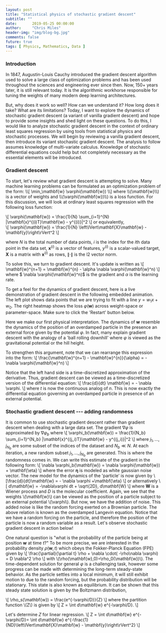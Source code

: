 ```yaml
---
layout: post
title: "Statistical physics of stochastic gradient descent"
subtitle: ""
date:       2019-05-25 00:00:00
author:     "Chris Miles"
header-img: "img/blog-bg.jpg"
comments: false
future: true
tags: [ Physics, Mathematics, Data ]
---
```


<script src = "../js/gd.js">
</script> 
<!-- <script src = "../js/sgd.js">
</script>  -->

<h3> Introduction </h3>

In 1847, Augustin-Louis Cauchy introduced the gradient descent algorithm used to solve a large class of optimization problems and has been used throughout the sciences and engineering ever since then. Now, 150+ years later, it is still relevant today. It is the algorithmic workhorse responsible for tuning the weights of many modern deep learning architectures. 


But, why does it work so well? How can we understand it? How long does it take? What are its limitations? Today, I want to explore the dynamics of stochastic gradient descent (a variant of vanilla gradient descent) and hope to provide some insights and shed light on these questions. To do this, I would like to analyze stochastic gradient descent in the context of ordinary least squares regression by using tools from statistical physics and stochastic processes. We will begin by reviewing a vanilla gradient descent, then introduce its variant stochastic gradient descent.  The analysis to follow assumes knowledge of multi-variate calculus. Knowledge of stochastic differential equations could help but not completely necessary as the essential elements will be introduced.

<h3> Gradient descent </h3>
To start, let's review what gradient descent is attempting to solve. Many machine learning problems can be formulated as an optimization problem of the form:
\\[
	\min_\mathbf{w} \varphi(\mathbf{w})
\\]
where \\(\mathbf{w}\\) is a vector of weights and \\(\varphi(\mathbf{w})\\) is a loss function. For this discussion, we will look at ordinary least squares regression with the following loss function:

\\[
	\varphi(\mathbf{w}) = \frac{1}{N} \sum_{i=1}^{N} \|\mathbf{x}^{(i)T}\mathbf{w} - y^{(i)}\|^2
\\]
or equivalently,  
\\[
	\varphi(\mathbf{w}) = \frac{1}{N} \left\lVert\mathbf{X}\mathbf{w} - \mathbf{y}\right\rVert^2
\\]


where $N$ is the total number of data points, $i$ is the index for the $i$th data point in the data set, $\mathbf{x}^{(i)}$ is a vector of features, $y^{(i)}$ is a scalar-valued target, $\mathbf{X}$ is a matrix with $\mathbf{x}^{(i)}$ as rows, $\lVert \cdot \rVert$ is the l2 vector norm.

 To solve this, we turn to gradient descent. It's update is written as
\\[
	\mathbf{w}^{n+1} = \mathbf{w}^{n} - \alpha \nabla \varphi(\mathbf{w}^n)
\\] 
where $ \nabla \varphi(\mathbf{w}^n)$ is the gradient and $\alpha$ is the learning rate. 

To get a feel for the dynamics of gradient descent, here is a live demonstration of gradient descent in the following embedded animation. The left plot shows data points that we are trying to fit with a line $y = w_1 x+ w_0$. The right heatmap shows the loss $\varphi(\mathbf{w})$ across weight-space or parameter-space. Make sure to click the 'Restart' button below.

<div id='canvasDiv'>
</div>



<!-- <h3> differential equation view </h3> -->


Here we make our first physical interpretation. The dynamics of $\mathbf{w}$ resemble the dynamics of the position of an overdamped particle in the presence an external force given by the potential $\varphi$. In fact, many explain gradient descent with the analogy of a 'ball rolling downhill' where $\varphi$ is viewed as the gravitational potential or the hill height.

To strengthen this argument, note that we can rearrange this expression into the form: 
\\[
	\frac{\mathbf{w}^{n+1} - \mathbf{w}^{n}}{\alpha} =  - \nabla \varphi(\mathbf{w}^n)
\\] 

Notice that the left hand side is a time-discretized approximation of the derivative. Thus, gradient descent can be viewed as a time-discretized version of the differential equation:
\\[
 	\frac{d}{dt} \mathbf{w} = - \nabla \varphi.
\\]
where $t$ is now the continuous analog of $n$. This is now exactly the differential equation governing an overdamped particle in presence of an external potential.


<h3> Stochastic gradient descent --- adding randomness </h3>

It is common to use stochastic gradient descent rather than gradient descent when dealing with a large data set. The gradient $\nabla \varphi$ is approximated by $\nabla \varphi_b$ where 
\\[
	\varphi_b(\mathbf{w}) = \frac{1}{N_b} \sum_{i=1}^{N_b} \|\mathbf{x}^{(j_i)T}\mathbf{w} - y^{(j_i)}\|^2
\\]
where $j_1, \dots, j_{N_b}$ are some subset of the indices of the dataset and $N_b \ll N$. At each iteration, a new random subset $j_1, \dots, j_{N_b}$ are generated. This is where the randomness comes in. We can write this estimate of the gradient in the following form:
\\[
	\nabla \varphi_b(\mathbf{w}) = \nabla \varphi(\mathbf{w}) + \mathbf{\eta} 
\\]
where the error $\mathbf{\eta}$ is modeled as white gaussian noise vector. The new model for the dynamics of the 'particle' is now  given by
\\[\frac{d}{dt}\mathbf{w} = - \nabla \varphi +\mathbf{\eta} \\]
or alternatively
\\[
d\mathbf{w} = -\nabla\varphi dt +  \sqrt{2D}\, d\mathbf{W}
\\]
where $\mathbf{W}$ is a Wiener process and $D$ is the molecular coefficient. Again, we see that the weights \\(\mathbf{w}\\) can be viewed as the position of a particle subject to an external potential \\(\varphi\\). But now, we have the addition of noise. This added noise is like the random forcing exerted on a Brownian particle. The above relation is known as the overdamped Langevin equation. Notice that we have a random forcing on the particle, and therefore the position of the particle is now a random variable as a result. Let's observe stochastic gradient descent in action below! 

<div id='canvasDiv-SGD'>
</div>


One natural question is "what is the probability of the particle being at position $\mathbf{w}$ at time $t$?" To be more precise, we are interested in the probability density $\rho(\mathbf{w},t)$ which obeys the Fokker-Planck Equation (FPE) given by
\\[
\frac{\partial}{\partial t} \rho + \nabla \cdot( -\rho\nabla \varphi) = D \nabla^2 \rho 
\\]
with \\(\rho(\mathbf{w},0)=\rho_0(\mathbf{w})\\). The time-dependent solution for general $\varphi$ is a challenging task, however some progress can be made with determining the long-term steady-state behavior. As the particle settles into a local minimum, it will still exhibit motion to due to the random forcing, but the probability distribution will be stationary. This state is also known as equilibrium. It can be shown that this steady state solution is given by the Boltzmann distribution,

\\[
\rho_s(\mathbf{w}) = \frac{e^{-\varphi/D}}{Z}
\\]
where the partition function \\(Z\\) is given by
\\[
Z = \int d\mathbf{w} e^{-\varphi/D}.
\\]

Let's determine $Z$ for linear regression. 
\\[
Z = \int d\mathbf{w} e^{-\varphi/D}= \int d\mathbf{w} e^{-\frac{1}{ND}\left\lVert\mathbf{X}\mathbf{w} - \mathbf{y}\right\rVert^2}
\\]

<!-- 
We start with a trivial machine learning task solely to introduce the statistical physics concepts. Let's consider the loss function
\\[
\varphi(w) = \frac{1}{2}|wx - y|^2 
\\]
where \\((x,y)\\) is a single data point where we would like to fit with the model \\(\hat{y}=wx\\). The optimal solution \\(\bar{w}\\) that minimizes \\(\varphi\\) is simply given by \\(\bar{w}= y/x.\\) Thus, we have already solved this optimization task analytically. However, we proceed with solving this numerically through gradient descent since we are interested in its dynamics and not necessarily the solution. Suppose we wish to solve this by stochastic gradient descent where noise is explicitly added instead of it being introduced by batching. The partition function becomes 
\\[
Z = \int dw \,\, e^{-\frac{1}{2D}|wx - y|^2 }= \int dw \,\, e^{-\frac{x^2}{2D}|w - y/x|^2 } 
\\]
\\[
  =\int dw \,\, e^{-\frac{1}{2\sigma^2}|w - \mu|^2 } = \sqrt{2\pi \sigma^2}=\sqrt{\frac{2\pi D}{x^2}}.
\\]
The probability function becomes a normal distribution
\\[
p(w) = \frac{1}{\sqrt{2\pi \sigma^2}}e^{-\frac{1}{2 \sigma^2}|w - \mu|^2 }
\\]
with mean \\(\mu = y/x\\) and variance \\(\sigma^2 = \frac{D}{x^2}\\). What is the expected loss? We can compute this by 
\\[\langle \varphi \rangle = \int dw \,\, p(w)\varphi(w) = - \frac{d}{d\beta} \ln(Z) = \frac{1}{2}D
\\]
where \\(\beta = \frac{1}{D}\\).

Let's now consider the loss \\(\varphi(w)=\frac{1}{2}|wx-y|^2\\\) and the 1-D Fokker-Planck equation
\\[
\frac{\partial}{\partial t} \rho +\frac{\partial}{\partial w}\left( -\rho \frac{\partial}{\partial w}\varphi \right) = D  \frac{\partial^2}{\partial w^2}\ \rho 
\\]
with \\(\rho(w,0)=\rho_0(w)\\). Plugging in the expression for \\(\varphi\\), we have
\\[
\frac{\partial}{\partial t} \rho +\frac{\partial}{\partial w}\left( -\rho (wx-y)x \right) = D  \frac{\partial^2}{\partial w^2}\ \rho.
\\]  -->

